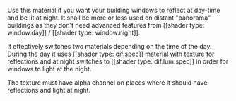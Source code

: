 Use this material if you want your building windows to reflect at day-time and be lit at night. It shall be more or less used on distant "panorama" buildings as they don't need advanced features from [[shader type: window.day]] / [[shader type: window.night]].

It effectively switches two materials depending on the time of the day. During the day it uses [[shader type: dif.spec]] material with texture for reflections and at night switches to [[shader type: dif.lum.spec]] in order for windows to light at the night. 

The texture must have alpha channel on places where it should have reflections and light at night.
